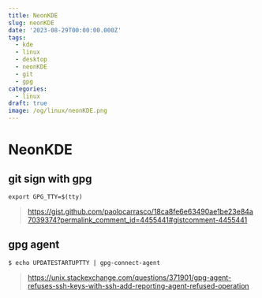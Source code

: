 ```yaml
---
title: NeonKDE
slug: neonKDE
date: '2023-08-29T00:00:00.000Z'
tags:
  - kde
  - linux
  - desktop
  - neonKDE
  - git
  - gpg
categories:
  - linux
draft: true
image: /og/linux/neonKDE.png
---
```


# NeonKDE

## git sign with gpg
```
export GPG_TTY=$(tty)
```

> https://gist.github.com/paolocarrasco/18ca8fe6e63490ae1be23e84a7039374?permalink_comment_id=4455441#gistcomment-4455441

## gpg agent

```
$ echo UPDATESTARTUPTTY | gpg-connect-agent
```

> https://unix.stackexchange.com/questions/371901/gpg-agent-refuses-ssh-keys-with-ssh-add-reporting-agent-refused-operation
